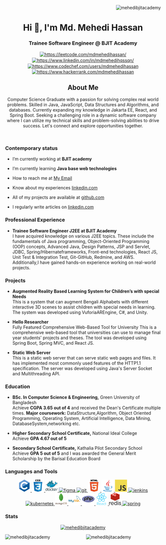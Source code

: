 <p align="right"> <img src="https://komarev.com/ghpvc/?username=mehedibjitacademy&label=Profile%20views&color=0e75b6&style=flat" alt="mehedibjitacademy" /> </p>
<h1 align="center">Hi 👋, I'm Md. Mehedi Hassan</h1>
<h3 align="center">Trainee Software Engineer @ BJIT Academy</h3>
<p align="center">
<a href="https://leetcode.com/mdmehedihassan/" target="blank"><img align="center" src="https://raw.githubusercontent.com/rahuldkjain/github-profile-readme-generator/master/src/images/icons/Social/leet-code.svg" alt="https://leetcode.com/mdmehedihassan/" height="30" width="40" /></a>
<a href="https://www.linkedin.com/in/mdmehedihqssqn/" target="blank"><img align="center" src="https://raw.githubusercontent.com/rahuldkjain/github-profile-readme-generator/master/src/images/icons/Social/linked-in-alt.svg" alt="https://www.linkedin.com/in/mdmehedihqssqn/" height="30" width="40" /></a>
<a href="https://www.codechef.com/users/mdmehedihassan" target="blank"><img align="center" src="https://cdn.jsdelivr.net/npm/simple-icons@3.1.0/icons/codechef.svg" alt="https://www.codechef.com/users/mdmehedihassan" height="30" width="40" /></a>
<a href="https://www.hackerrank.com/mdmehedihassan" target="blank"><img align="center" src="https://raw.githubusercontent.com/rahuldkjain/github-profile-readme-generator/master/src/images/icons/Social/hackerrank.svg" alt="https://www.hackerrank.com/mdmehedihassan" height="30" width="40" /></a>
</p>
<h2 align="center">About Me</h2>
<p align="center">Computer Science Graduate with a passion for solving complex real world problems. Skilled in Java, JavaScript, Data Structures and Algorithms, and databases. Currently expanding my knowledge in Jakarta EE, React, and Spring Boot. Seeking a challenging role in a dynamic software company where I can utilize my technical skills and problem-solving abilities to drive success. Let's connect and explore opportunities together.</p><br>

<h3 align="left">Contemporary status</h3>

- I’m currently working at **BJIT academy**

- I’m currently learning **Java base web technologies**

- How to reach me at <a href="mailto:mdmehedi.hassan@bjitacademy.com">My Email</a>
- Know about my experiences [linkedin.com](https://www.linkedin.com/in/mdmehedihqssqn)

- All of my projects are available at [github.com](https://github.com/mehedibjitacademy)

- I regularly write articles on [linkedin.com](https://www.linkedin.com/in/mdmehedihqssqn)
<h3 align="left">Professional Experience</h3>

- <strong>Trainee Software Engineer J2EE at BJIT Academy</strong><br>
  I have acquired knowledge on various J2EE topics. These include the fundamentals of Java programming, Object-Oriented Programming (OOP) concepts, Advanced Java, Design Patterns, JSP and Servlet, JDBC, Spring/Hibernateframeworks, Front-end technologies, React JS, Unit Test & Integration Test, Git-GitHub, Redmine, and AWS. Additionally,I have gained hands-on experience working on real-world projects.

<h3 align="left">Projects</h3>

- <strong>Augmented Reality Based Learning System for Children’s with special Needs</strong><br>
  This is a system that can augment Bengali Alphabets with different interactive 3D scenes to assist children with special needs in learning. The system was developed using VuforiaAREngine, C#, and Unity.

- <strong>Hello Researcher</strong><br>
  Fully Featured Comprehensive Web-Based Tool for University This is a comprehensive web-based tool that universities can use to manage final year students' projects and theses. The tool was developed using Spring Boot, Spring MVC, and React JS.

- <strong>Static Web Server</strong><br>
  This is a static web server that can serve static web pages and files. It has implemented most commonly used features of the HTTP1.1 specification. The server was developed using Java's Server Socket and Multithreading API.
  
<h3 align="left">Education</h3>

- <strong>BSc. In Computer Science & Engineering,</strong> Green University of Bangladesh<br>
  Achieve <strong>CGPA 3.65 out of 4</strong> and received the Dean's Certificate multiple times. <strong>Major coursework:</strong> DataStructure,Algorithm, Object Oriented Programming, Operating System, Artificial Intelligence, Data Mining, DatabaseSystem,networking etc.

- <strong>Higher Secondary School Certificate,</strong> National Ideal College<br>
  Achieve <strong>GPA 4.67 out of 5</strong>

- <strong>Secondary School Certificate,</strong> Kathalia Pilot Secondary School<br>
  Achieve <strong>GPA 5 out of 5</strong> and I was awarded the General Merit Scholarship by the Barisal Education Board

<h3 align="left">Languages and Tools</h3>
<p align="center"> <a href="https://www.cprogramming.com/" target="_blank" rel="noreferrer"> <img src="https://raw.githubusercontent.com/devicons/devicon/master/icons/c/c-original.svg" alt="c" width="40" height="40"/> </a> <a href="https://www.w3schools.com/css/" target="_blank" rel="noreferrer"> <img src="https://raw.githubusercontent.com/devicons/devicon/master/icons/css3/css3-original-wordmark.svg" alt="css3" width="40" height="40"/> </a> <a href="https://www.docker.com/" target="_blank" rel="noreferrer"> <img src="https://raw.githubusercontent.com/devicons/devicon/master/icons/docker/docker-original-wordmark.svg" alt="docker" width="40" height="40"/> </a> <a href="https://www.figma.com/" target="_blank" rel="noreferrer"> <img src="https://www.vectorlogo.zone/logos/figma/figma-icon.svg" alt="figma" width="40" height="40"/> </a> <a href="https://git-scm.com/" target="_blank" rel="noreferrer"> <img src="https://www.vectorlogo.zone/logos/git-scm/git-scm-icon.svg" alt="git" width="40" height="40"/> </a> <a href="https://www.w3.org/html/" target="_blank" rel="noreferrer"> <img src="https://raw.githubusercontent.com/devicons/devicon/master/icons/html5/html5-original-wordmark.svg" alt="html5" width="40" height="40"/> </a> <a href="https://www.java.com" target="_blank" rel="noreferrer"> <img src="https://raw.githubusercontent.com/devicons/devicon/master/icons/java/java-original.svg" alt="java" width="40" height="40"/> </a> <a href="https://developer.mozilla.org/en-US/docs/Web/JavaScript" target="_blank" rel="noreferrer"> <img src="https://raw.githubusercontent.com/devicons/devicon/master/icons/javascript/javascript-original.svg" alt="javascript" width="40" height="40"/> </a> <a href="https://www.jenkins.io" target="_blank" rel="noreferrer"> <img src="https://www.vectorlogo.zone/logos/jenkins/jenkins-icon.svg" alt="jenkins" width="40" height="40"/> </a> <a href="https://kubernetes.io" target="_blank" rel="noreferrer"> <img src="https://www.vectorlogo.zone/logos/kubernetes/kubernetes-icon.svg" alt="kubernetes" width="40" height="40"/> </a> <a href="https://www.mongodb.com/" target="_blank" rel="noreferrer"> <img src="https://raw.githubusercontent.com/devicons/devicon/master/icons/mongodb/mongodb-original-wordmark.svg" alt="mongodb" width="40" height="40"/> </a> <a href="https://www.mysql.com/" target="_blank" rel="noreferrer"> <img src="https://raw.githubusercontent.com/devicons/devicon/master/icons/mysql/mysql-original-wordmark.svg" alt="mysql" width="40" height="40"/> </a> <a href="https://www.php.net" target="_blank" rel="noreferrer"> <img src="https://raw.githubusercontent.com/devicons/devicon/master/icons/php/php-original.svg" alt="php" width="40" height="40"/> </a> <a href="https://reactjs.org/" target="_blank" rel="noreferrer"> <img src="https://raw.githubusercontent.com/devicons/devicon/master/icons/react/react-original-wordmark.svg" alt="react" width="40" height="40"/> </a> <a href="https://redis.io" target="_blank" rel="noreferrer"> <img src="https://raw.githubusercontent.com/devicons/devicon/master/icons/redis/redis-original-wordmark.svg" alt="redis" width="40" height="40"/> </a> <a href="https://spring.io/" target="_blank" rel="noreferrer"> <img src="https://www.vectorlogo.zone/logos/springio/springio-icon.svg" alt="spring" width="40" height="40"/> </a> </p>
<h3 align="left">Stats</h3>
<p align="center"><a href="https://github.com/ryo-ma/github-profile-trophy"><img src="https://github-profile-trophy.vercel.app/?username=mehedibjitacademy" alt="mehedibjitacademy" /></a> </p>
<p width="100%"><img align="left" src="https://github-readme-stats.vercel.app/api?username=mehedibjitacademy&show_icons=true&locale=en" alt="mehedibjitacademy" width="45%"/><img align="right" src="https://github-readme-streak-stats.herokuapp.com/?user=mehedibjitacademy&" alt="mehedibjitacademy" width="48%"/></p>
